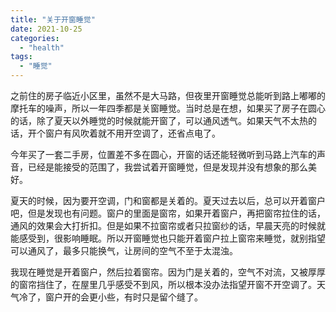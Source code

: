 ```yaml
---
title: "关于开窗睡觉"
date: 2021-10-25
categories: 
  - "health"
tags: 
  - "睡觉"
---
```


之前住的房子临近小区里，虽然不是大马路，但夜里开窗睡觉总能听到路上嘟嘟的摩托车的噪声，所以一年四季都是关窗睡觉。当时总是在想，如果买了房子在圆心的话，除了夏天以外睡觉的时候就能开窗了，可以通风透气。如果天气不太热的话，开个窗户有风吹着就不用开空调了，还省点电了。

今年买了一套二手房，位置差不多在圆心，开窗的话还能轻微听到马路上汽车的声音，已经是能接受的范围了，我尝试着开窗睡觉，但是发现并没有想象的那么美好。

夏天的时候，因为要开空调，门和窗都是关着的。夏天过去以后，总可以开着窗户吧，但是发现也有问题。窗户的里面是窗帘，如果开着窗户，再把窗帘拉住的话，通风的效果会大打折扣。但是如果不拉窗帘或者只拉窗纱的话，早晨天亮的时候就能感受到，很影响睡眠。所以开窗睡觉也只能开着窗户拉上窗帘来睡觉，就别指望可以通风了，最多只能换气，让房间的空气不至于太混浊。

我现在睡觉是开着窗户，然后拉着窗帘。因为门是关着的，空气不对流，又被厚厚的窗帘挡住了，在屋里几乎感受不到风，所以根本没办法指望开窗不开空调了。天气冷了，窗户开的会更小些，有时只是留个缝了。
